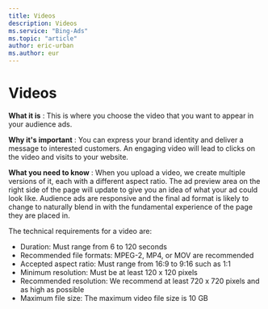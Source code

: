 ```yaml
---
title: Videos
description: Videos
ms.service: "Bing-Ads"
ms.topic: "article"
author: eric-urban
ms.author: eur
---
```


# Videos

**What it is** :     This is where you choose the video that you want to appear in your audience ads.

**Why it's important** :     You can express your brand identity and deliver a message to interested customers. An engaging video will lead to clicks on the video and visits to your website.

**What you need to know** :     When you upload a video, we create multiple versions of it, each with a different aspect ratio. The ad preview area on the right side of the page will update to give you an idea of what your ad could look like. Audience ads are responsive and the final ad format is likely to change to naturally blend in with the fundamental experience of the page they are placed in.

The technical requirements for a video are:
- Duration: Must range from 6 to 120 seconds
- Recommended file formats: MPEG-2, MP4, or MOV are recommended
- Accepted aspect ratio: Must range from 16:9 to 9:16 such as 1:1
- Minimum resolution: Must be at least 120 x 120 pixels
- Recommended resolution: We recommend at least 720 x 720 pixels and as high as possible
- Maximum file size: The maximum video file size is 10 GB


